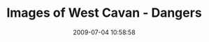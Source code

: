 ---
id: 72157637900863406
title: Images of West Cavan - Dangers
cover: https://farm4.staticflickr.com/3723/10975569254_9c7456c99e_q.jpg
date: 2009-07-04 10:58:58
photos:
  - thumbnail: https://farm4.staticflickr.com/3723/10975569254_9c7456c99e_q.jpg
    original: https://farm4.staticflickr.com/3723/10975569254_c1e807b696_o.jpg
    title: DSCF9545
  - thumbnail: https://farm6.staticflickr.com/5510/10975591244_5788f038e8_q.jpg
    original: https://farm6.staticflickr.com/5510/10975591244_7d0955fbe1_o.jpg
    title: DSCF9550
  - thumbnail: https://farm3.staticflickr.com/2859/10975591094_d466eb0f14_q.jpg
    original: https://farm3.staticflickr.com/2859/10975591094_e7cbac0f83_o.jpg
    title: Images-og-002
  - thumbnail: https://farm4.staticflickr.com/3774/10975407935_903470fc05_q.jpg
    original: https://farm4.staticflickr.com/3774/10975407935_0a60ff5d7c_o.jpg
    title: Images-og-003
  - thumbnail: https://farm6.staticflickr.com/5532/10975497906_b6f1e1e32c_q.jpg
    original: https://farm6.staticflickr.com/5532/10975497906_c69e48dce2_o.jpg
    title: Images-og-004
  - thumbnail: https://farm8.staticflickr.com/7407/10975407345_2d0335a6cf_q.jpg
    original: https://farm8.staticflickr.com/7407/10975407345_d9ba70077b_o.jpg
    title: Images-og-005
  - thumbnail: https://farm6.staticflickr.com/5494/10975589614_124f9a3a98_q.jpg
    original: https://farm6.staticflickr.com/5494/10975589614_2ee5c53a3d_o.jpg
    title: Images-og-006
  - thumbnail: https://farm6.staticflickr.com/5532/10975496416_d0c9524ab4_q.jpg
    original: https://farm6.staticflickr.com/5532/10975496416_f274623c3d_o.jpg
    title: Images-og-007
  - thumbnail: https://farm4.staticflickr.com/3771/10975405815_62e7a16384_q.jpg
    original: https://farm4.staticflickr.com/3771/10975405815_80524004e9_o.jpg
    title: Images-og-008
  - thumbnail: https://farm4.staticflickr.com/3710/10975629133_ab7f5dde6c_q.jpg
    original: https://farm4.staticflickr.com/3710/10975629133_707f0cf62c_o.jpg
    title: Images-og-009-1
  - thumbnail: https://farm4.staticflickr.com/3799/10975586984_0dc6675cdc_q.jpg
    original: https://farm4.staticflickr.com/3799/10975586984_3b92b8b064_o.jpg
    title: Images-og-010
  - thumbnail: https://farm3.staticflickr.com/2846/10975628693_3e5d003f31_q.jpg
    original: https://farm3.staticflickr.com/2846/10975628693_464c988e14_o.jpg
    title: Images-og-011
  - thumbnail: https://farm6.staticflickr.com/5479/10975493346_db3f3a82fe_q.jpg
    original: https://farm6.staticflickr.com/5479/10975493346_b1a7a20b34_o.jpg
    title: Images-og-012
  - thumbnail: https://farm3.staticflickr.com/2882/10975626823_5bf2bc1892_q.jpg
    original: https://farm3.staticflickr.com/2882/10975626823_5b7b610b79_o.jpg
    title: Images-og-013
  - thumbnail: https://farm6.staticflickr.com/5516/10975585024_171c69accd_q.jpg
    original: https://farm6.staticflickr.com/5516/10975585024_1fe324ef2b_o.jpg
    title: Images-og-014
  - thumbnail: https://farm4.staticflickr.com/3812/10975401515_a5cbe32c3c_q.jpg
    original: https://farm4.staticflickr.com/3812/10975401515_90ebf62909_o.jpg
    title: Images-og-015
  - thumbnail: https://farm8.staticflickr.com/7460/10975399995_5f0539a437_q.jpg
    original: https://farm8.staticflickr.com/7460/10975399995_b65274a4d2_o.jpg
    title: Images-og-016
  - thumbnail: https://farm8.staticflickr.com/7380/10975489106_faa56af17e_q.jpg
    original: https://farm8.staticflickr.com/7380/10975489106_a5fbb10b3d_o.jpg
    title: Images-og-017
  - thumbnail: https://farm6.staticflickr.com/5486/10975399425_e651dec019_q.jpg
    original: https://farm6.staticflickr.com/5486/10975399425_372c1d83a7_o.jpg
    title: Images-og-018
  - thumbnail: https://farm4.staticflickr.com/3681/10975611503_4a864c969c_q.jpg
    original: https://farm4.staticflickr.com/3681/10975611503_32d2733ff2_o.jpg
    title: Images-og-019
  - thumbnail: https://farm6.staticflickr.com/5505/10975577604_8d6efe0597_q.jpg
    original: https://farm6.staticflickr.com/5505/10975577604_5eb1f2597f_o.jpg
    title: Images-og-020
  - thumbnail: https://farm3.staticflickr.com/2839/10975619423_fa1d5159cb_q.jpg
    original: https://farm3.staticflickr.com/2839/10975619423_ee3292fe87_o.jpg
    title: Images-og-021
  - thumbnail: https://farm6.staticflickr.com/5511/10975618393_72aa4986f4_q.jpg
    original: https://farm6.staticflickr.com/5511/10975618393_709b7c0240_o.jpg
    title: Images-og-022
  - thumbnail: https://farm4.staticflickr.com/3668/10975617903_4a7a84fa07_q.jpg
    original: https://farm4.staticflickr.com/3668/10975617903_f9bf255687_o.jpg
    title: Images-og-023
  - thumbnail: https://farm6.staticflickr.com/5475/10975574974_eaac16aabe_q.jpg
    original: https://farm6.staticflickr.com/5475/10975574974_9d7beee3c3_o.jpg
    title: Images-og-024
  - thumbnail: https://farm8.staticflickr.com/7437/10975387565_4d338509e3_q.jpg
    original: https://farm8.staticflickr.com/7437/10975387565_a6a17d2dc5_o.jpg
    title: Images-og-025
---